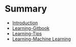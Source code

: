 # Summary

* [Introduction](README.md)
* [Learning-Gitbook](learning-gitbook.md)
* [Learning-Tips](learning-tips.md)
* [Learning-Machine Learning](learning-machine-learning.md)

